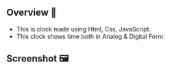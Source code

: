## Overview 🌟
- This is clock made using Html, Css, JavaScript.
- This clock shows time both in Analog & Digital Form.


<!---------------------------------------->


## Screenshot 🖼️



